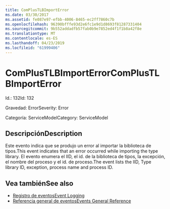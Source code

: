 ```yaml
---
title: ComPlusTLBImportError
ms.date: 03/30/2017
ms.assetid: fe087e97-efbb-4006-8465-ec2ff7860c7b
ms.openlocfilehash: 96390bfffe93d2e6fc1e9d1d8693f81287331404
ms.sourcegitcommit: 9b552addadfb57fab0b9e7852ed4f1f1b8a42f8e
ms.translationtype: MT
ms.contentlocale: es-ES
ms.lasthandoff: 04/23/2019
ms.locfileid: "61999406"
---
```

# <a name="complustlbimporterror"></a><span data-ttu-id="9b572-102">ComPlusTLBImportError</span><span class="sxs-lookup"><span data-stu-id="9b572-102">ComPlusTLBImportError</span></span>
<span data-ttu-id="9b572-103">Id.: 132</span><span class="sxs-lookup"><span data-stu-id="9b572-103">Id: 132</span></span>  
  
 <span data-ttu-id="9b572-104">Gravedad: Error</span><span class="sxs-lookup"><span data-stu-id="9b572-104">Severity: Error</span></span>  
  
 <span data-ttu-id="9b572-105">Categoría: ServiceModel</span><span class="sxs-lookup"><span data-stu-id="9b572-105">Category: ServiceModel</span></span>  
  
## <a name="description"></a><span data-ttu-id="9b572-106">Descripción</span><span class="sxs-lookup"><span data-stu-id="9b572-106">Description</span></span>  
 <span data-ttu-id="9b572-107">Este evento indica que se produjo un error al importar la biblioteca de tipos.</span><span class="sxs-lookup"><span data-stu-id="9b572-107">This event indicates that an error occurred while importing the type library.</span></span> <span data-ttu-id="9b572-108">El evento enumera el IID, el id. de la biblioteca de tipos, la excepción, el nombre del proceso y el id. de proceso.</span><span class="sxs-lookup"><span data-stu-id="9b572-108">The event lists the IID, Type library ID, exception, process name and process ID.</span></span>  
  
## <a name="see-also"></a><span data-ttu-id="9b572-109">Vea también</span><span class="sxs-lookup"><span data-stu-id="9b572-109">See also</span></span>

- [<span data-ttu-id="9b572-110">Registro de eventos</span><span class="sxs-lookup"><span data-stu-id="9b572-110">Event Logging</span></span>](../../../../../docs/framework/wcf/diagnostics/event-logging/index.md)
- [<span data-ttu-id="9b572-111">Referencia general de eventos</span><span class="sxs-lookup"><span data-stu-id="9b572-111">Events General Reference</span></span>](../../../../../docs/framework/wcf/diagnostics/event-logging/events-general-reference.md)
